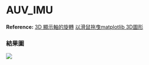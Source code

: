 # AUV_IMU
**Reference:**
[3D 顯示軸的旋轉](https://matplotlib.org/examples/mplot3d/rotate_axes3d_demo.html)
[以滑鼠拖曳matplotlib 3D圖形](https://stackoverflow.com/questions/54119999/python-tkinter-3d-plots-cannot-pan-or-zoom)

### 結果圖
![](https://i.imgur.com/TMd9Dhs.png)
